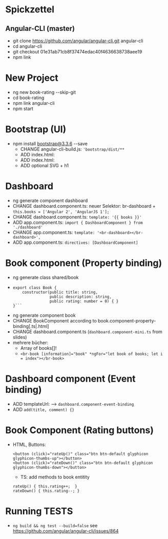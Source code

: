 # Spickzettel

## Angular-CLI (master)

* git clone https://github.com/angular/angular-cli.git angular-cli
* cd angular-cli
* git checkout 01e31ab71cb8f37474edac40f4636638738aee19
* npm link


# New Project

* ng new book-rating --skip-git
* cd book-rating
* npm link angular-cli
* npm start

# Bootstrap (UI)

* npm install bootstrap@3.3.6 --save
  * CHANGE angular-cli-build.js: `'bootstrap/dist/**`
  * ADD index.html: <link rel="stylesheet" href="vendor/bootstrap/dist/css/bootstrap.css">
  * ADD index.html: <body class="container">
  * ADD optional SVG + h1

# Dashboard

* ng generate component dashboard
* CHANGE dashboard.component.ts: neuer Selektor: br-dashboard + `this.books = ['Angular 2', 'AngularJS 1'];`
* CHANGE dashboard.component.ts: `template: '{{ books }}'`
* ADD app.component.ts: `import { DashboardComponent } from './dashboard'`
* CHANGE app.component.ts: `template: '<br-dashboard></br-dashboard>',`
* ADD app.component.ts: `directives: [DashboardComponent]`

# Book component (Property binding)

* ng generate class shared/book
* ```
  export class Book {
      constructor(public title: string,
                  public description: string,
                  public rating: number = 0) { }
  }```
* ng generate component book
* CHANGE BookComponent according to book.component-property-binding[.ts|.html]
* CHANGE dashboard.component.ts (`dashboard.component-mini.ts` from slides)
* mehrere bücher:
  * Array of books[]!
  * `<br-book [information]="book" *ngFor="let book of books; let i = index"></br-book>`


# Dashboard component (Event binding)

* ADD templateUrl: --> `dashboard.component-event-binding`
* ADD `add(title, comment) {}`

#  Book Component (Rating buttons)

* HTML, Buttons:
  ```
  <button (click)="rateUp()" class="btn btn-default glyphicon glyphicon-thumbs-up"></button>
  <button (click)="rateDown()" class="btn btn-default glyphicon glyphicon-thumbs-down"></button>
  ```
  * TS: add methods to book entitity
  ```
  rateUp() { this.rating++;  }
  rateDown() { this.rating--; }
  ```

# Running TESTS
* `ng build && ng test --build=false` see https://github.com/angular/angular-cli/issues/864
